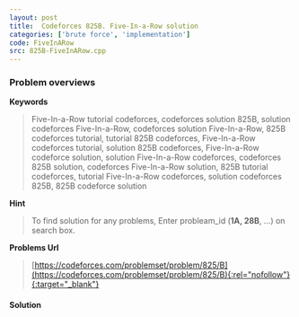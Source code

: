 ```yaml
---
layout: post
title:  Codeforces 825B. Five-In-a-Row solution
categories: ['brute force', 'implementation']
code: FiveInARow
src: 825B-FiveInARow.cpp
---
```

### **Problem overviews**

**Keywords**
> Five-In-a-Row tutorial codeforces, codeforces solution 825B, solution codeforces Five-In-a-Row, codeforces solution Five-In-a-Row, 825B codeforces tutorial, tutorial 825B codeforces, Five-In-a-Row codeforces tutorial, solution 825B codeforces, Five-In-a-Row codeforce solution, solution Five-In-a-Row codeforces, codeforces 825B solution, codeforces Five-In-a-Row solution, 825B tutorial codeforces, tutorial Five-In-a-Row codeforces, solution codeforces 825B, 825B codeforce solution

**Hint**
> To find solution for any problems, Enter probleam_id (**1A, 28B**, ...) on search box. 

**Problems Url**
> [https://codeforces.com/problemset/problem/825/B](https://codeforces.com/problemset/problem/825/B){:rel="nofollow"}{:target="_blank"}

#### **Solution**



